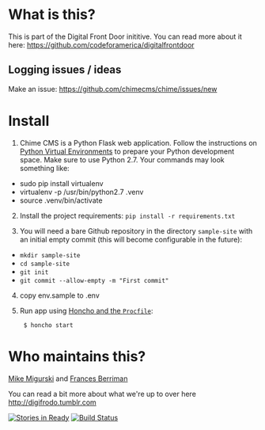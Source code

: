 # What is this?

This is part of the Digital Front Door inititive.  You can read more about it here: https://github.com/codeforamerica/digitalfrontdoor

## Logging issues / ideas 
Make an issue: https://github.com/chimecms/chime/issues/new

# Install

1. Chime CMS is a Python Flask web application. Follow the instructions on
   [Python Virtual Environments](https://github.com/codeforamerica/howto/blob/master/Python-Virtualenv.md)
   to prepare your Python development space. Make sure to use Python 2.7. Your commands may look something like:
 + sudo pip install virtualenv
 + virtualenv -p /usr/bin/python2.7 .venv
 + source .venv/bin/activate

2. Install the project requirements: `pip install -r requirements.txt`

3. You will need a bare Github repository in the directory `sample-site` with an initial empty commit
   (this will become configurable in the future):
 + `mkdir sample-site`
 + `cd sample-site`
 + `git init`
 + `git commit --allow-empty -m "First commit"`

4. copy env.sample to .env

5. Run app using [Honcho and the `Procfile`](https://github.com/codeforamerica/howto/blob/master/Procfile.md):

        $ honcho start

# Who maintains this?

[Mike Migurski](http://github.com/migurski) and [Frances Berriman](http://github.com/phae)

You can read a bit more about what we're up to over here http://digifrodo.tumblr.com

[![Stories in Ready](https://badge.waffle.io/chimecms/chime.svg?label=current-sprint&title=WorkingOn)](http://waffle.io/chimecms/chime)
[![Build Status](https://travis-ci.org/chimecms/chime.svg?branch=master)](https://travis-ci.org/chimecms/chime)
